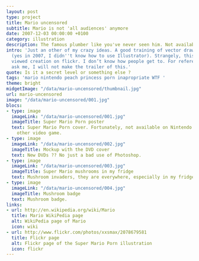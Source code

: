 ```yaml
---
layout: post
type: project
title: Mario uncensored
subtitle: Mario is not 'all audiences' anymore
date: 2007-12-03 00:00:00 +0100
category: illustration
description: The famous plumber like you've never seen him. Not available on Wii.
intro: 'Just an other of my crazy ideas. A good training of vector drawing on Flash
  (yes in 2007, I didn''t know how to use Illustrator). Strangely, this is my most
  viewed creation on flickr. I don’t know how people get to. For reference: don’t
  ask me, I will not make the trailer of this.'
quote: Is it a secret level or something else ?
tags: 'mario nintendo peach princess porn inapropriate WTF '
theme: bright
midgetImage: "/data/mario-uncensored/thumbnail.jpg"
url: mario-uncensored
image: "/data/mario-uncensored/001.jpg"
blocs:
- type: image
  imageLink: "/data/mario-uncensored/001.jpg"
  imageTitle: Super Mario Porn poster
  text: Super Mario Porn cover. Fortunately, not available on Nintendo Wii or any
    other video game.
- type: image
  imageLink: "/data/mario-uncensored/002.jpg"
  imageTitle: Mockup with the DVD cover
  text: New DVDs ?? No just a bad use of Photoshop.
- type: image
  imageLink: "/data/mario-uncensored/003.jpg"
  imageTitle: Super Mario mushrooms in my fridge
  text: Mushroom invaders, they are everywhere, especially in my fridge.
- type: image
  imageLink: "/data/mario-uncensored/004.jpg"
  imageTitle: Mushroom badge
  text: Mushroom badge.
links:
- url: http://en.wikipedia.org/wiki/Mario
  title: Mario WikiPedia page
  alt: WikiPedia page of Mario
  icon: wiki
- url: http://www.flickr.com/photos/xxsmax/2078679581
  title: Flickr page
  alt: Flickr page of the Super Mario Porn illustration
  icon: flickr
---
```

